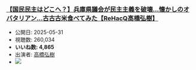 ### [【国民民主はどこへ？】兵庫県議会が民主主義を破壊…懐かしのオバタリアン…古古古米食べてみた【ReHacQ高橋弘樹】](https://www.youtube.com/watch?v=BrMIMJLbvt0)
-   公開日: 2025-05-31
-   視聴数: 260,034
-   **いいね数: 4,865**
-   出演者: [高橋弘樹](/rehacq_fan/people/高橋弘樹 "wikilink")
- [![](https://img.youtube.com/vi/BrMIMJLbvt0/hqdefault.jpg)](https://www.youtube.com/watch?v=BrMIMJLbvt0)
